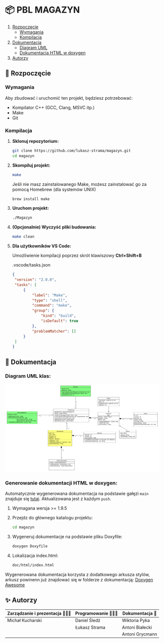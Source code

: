 # 📦 PBL MAGAZYN

1. [Rozpoczęcie](#-rozpoczęcie)
   - [Wymagania](#wymagania)
   - [Kompilacja](#kompilacja)
2. [Dokumentacja](#-dokumentacja)
   - [Diagram UML](#diagram-uml-klas)
   - [Dokumentacja HTML w doxygen](#generowanie-dokumentacji-html-w-doxygen)
4. [Autorzy](#-autorzy)

## 🚀 Rozpoczęcie

### Wymagania

Aby zbudować i uruchomić ten projekt, będziesz potrzebować:

- Kompilator C++ (GCC, Clang, MSVC itp.)
- Make
- Git

### Kompilacja

1. **Sklonuj repozytorium:**

   ```sh
   git clone https://github.com/lukasz-strama/magazyn.git
   cd magazyn
   ```

2. **Skompiluj projekt:**

   ```sh
   make
   ```

   Jeśli nie masz zainstalowanego Make, możesz zainstalować go za pomocą Homebrew (dla systemów UNIX)

   ```sh
   brew install make
   ```

3. **Uruchom projekt:**

   ```sh
   ./Magazyn
   ```

4. **(Opcjonalnie) Wyczyść pliki budowania:**

   ```sh
   make clean
   ```

5. **Dla użytkowników VS Code:**

   Umożliwienie kompilacji poprzez skrót klawiszowy **Ctrl+Shift+B**
   
   .vscode/tasks.json
   ```json
   {
    "version": "2.0.0",
    "tasks": [
        {
            "label": "Make",
            "type": "shell",
            "command": "make",
            "group": {
                "kind": "build",
                "isDefault": true
            },
            "problemMatcher": []
        }
    ]
   }
   ```
   
## 📃 Dokumentacja

### Diagram UML klas:
![Diagram](doc/diagram_klas.png)

### Generowanie dokumentacji HTML w doxygen:

Automatycznie wygenerowana dokumentacja na podstawie gałęzi ```main``` znajduje się [tutaj](https://lukasz-strama.github.io/pbl-magazyn/d1/d13/classSecurity.html). Aktualizowana jest z każdym ```push```. 

1. Wymagana wersja >= 1.9.5

2. Przejdz do głównego katalogu projektu:
   
   ```sh
   cd magazyn
   ```

3. Wygeneruj dokumentacje na podstawie pliku Doxyfile:
   
   ```sh
   doxygen Doxyfile
   ```

4. Lokalizacja index.html:

   ```sh
   doc/html/index.html
   ```

Wygenerowana dokumentacja korzysta z dodatkowego arkusza stylów, arkusz powinenn już znajdować się w folderze z dokumentacją:
[Doxygen Awesome](https://jothepro.github.io/doxygen-awesome-css)
   
## ✨ Autorzy

| Zarządzanie i prezentacja 👨🏻‍🏫 | Programowanie 🧑🏻‍💻 | Dokumentacja 📄 |
| ---------------------------- | ---------------- | --------------- |
| Michał Kucharski             | Daniel Śledź     | Wiktoria Pyka   |
|                              | Łukasz Strama    | Antoni Białecki |
|                              |                  | Antoni Grycmann |
